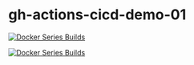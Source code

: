 # gh-actions-cicd-demo-01

[![Docker Series Builds](https://img.shields.io/github/workflow/status/docker/build-push-action/ci?label=ci&logo=github&style=flat-square)](https://github.com/Vortex-ict/gh-actions-cicd-demo-01/actions/workflows/docker.yaml)

[![Docker Series Builds](https://github.com/Vortex-ict/gh-actions-cicd-demo-01/actions/workflows/docker.yaml/badge.svg)](https://github.com/Vortex-ict/gh-actions-cicd-demo-01/actions/workflows/docker.yaml)
